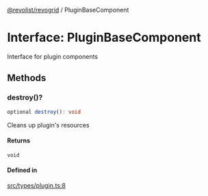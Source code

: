 [@revolist/revogrid](README.md) / PluginBaseComponent

# Interface: PluginBaseComponent

Interface for plugin components

## Methods

### destroy()?

```ts
optional destroy(): void
```

Cleans up plugin's resources

#### Returns

`void`

#### Defined in

[src/types/plugin.ts:8](https://github.com/revolist/revogrid/blob/339b58d64f0e4822db63d040318421d77ef85671/src/types/plugin.ts#L8)
